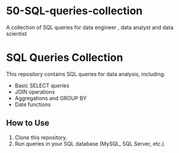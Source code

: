 # 50-SQL-queries-collection
A collection of SQL queries for data engineer , data analyst and data scientist



# SQL Queries Collection

This repository contains SQL queries for data analysis, including:
- Basic SELECT queries
- JOIN operations
- Aggregations and GROUP BY
- Date functions

## How to Use
1. Clone this repository.
2. Run queries in your SQL database (MySQL, SQL Server, etc.).


